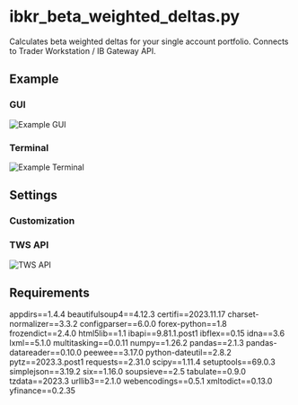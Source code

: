 # ibkr_beta_weighted_deltas.py
Calculates beta weighted deltas for your single account portfolio. Connects to Trader Workstation / IB Gateway API.
## Example
### GUI
![Example GUI](https://i.imgur.com/RBkdbYS.png)
### Terminal
![Example Terminal](https://i.imgur.com/8FKIUdS.png)
## Settings
### Customization
### TWS API
![TWS API](https://i.imgur.com/WvHPmbp.png)
## Requirements
appdirs==1.4.4
beautifulsoup4==4.12.3
certifi==2023.11.17
charset-normalizer==3.3.2
configparser==6.0.0
forex-python==1.8
frozendict==2.4.0
html5lib==1.1
ibapi==9.81.1.post1
ibflex==0.15
idna==3.6
lxml==5.1.0
multitasking==0.0.11
numpy==1.26.2
pandas==2.1.3
pandas-datareader==0.10.0
peewee==3.17.0
python-dateutil==2.8.2
pytz==2023.3.post1
requests==2.31.0
scipy==1.11.4
setuptools==69.0.3
simplejson==3.19.2
six==1.16.0
soupsieve==2.5
tabulate==0.9.0
tzdata==2023.3
urllib3==2.1.0
webencodings==0.5.1
xmltodict==0.13.0
yfinance==0.2.35



